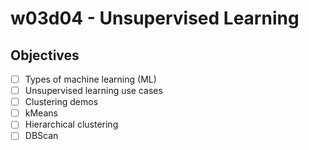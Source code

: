 # w03d04 - Unsupervised Learning

## Objectives 
- [ ] Types of machine learning (ML)
- [ ] Unsupervised learning use cases
- [ ] Clustering demos
- [ ] kMeans
- [ ] Hierarchical clustering
- [ ] DBScan